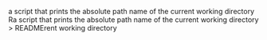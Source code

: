a script that prints the absolute path name of the current working directory Ra script that prints the absolute path name of the current working directory > READMErent working directory
